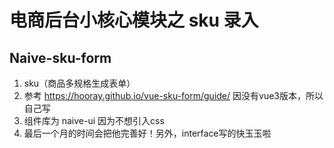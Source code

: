 # 电商后台小核心模块之 sku 录入
## Naive-sku-form 
  1. sku（商品多规格生成表单）
  2. 参考 https://hooray.github.io/vue-sku-form/guide/ 因没有vue3版本，所以自己写
  3. 组件库为 naive-ui 因为不想引入css
  4. 最后一个月的时间会把他完善好！另外，interface写的快玉玉啦

